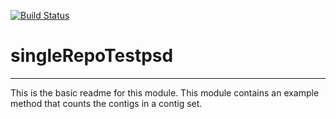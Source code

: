 [![Build Status](https://travis-ci.org/psdehal/singleRepoTestpsd.svg?branch=master)](https://travis-ci.org/psdehal/singleRepoTestpsd)

# singleRepoTestpsd
---

This is the basic readme for this module. This module contains an example method that counts the contigs in a contig set.